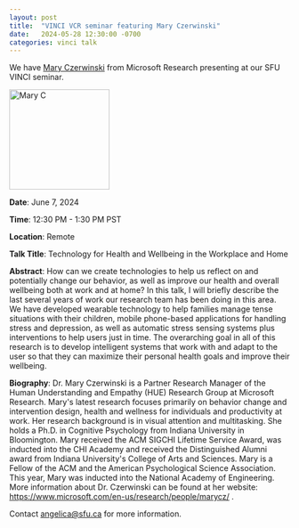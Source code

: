 ```yaml
---
layout: post
title:  "VINCI VCR seminar featuring Mary Czerwinski"
date:   2024-05-28 12:30:00 -0700
categories: vinci talk
---
```


We have [Mary Czerwinski](https://www.microsoft.com/en-us/research/people/marycz/) from Microsoft Research presenting at our SFU VINCI seminar.

<img src="https://www.microsoft.com/en-us/research/wp-content/uploads/2017/06/avatar_user_32824_1498795276-180x180.jpg" width="180" height="180" alt="Mary C">

**Date**: June 7, 2024

**Time**: 12:30 PM - 1:30 PM PST

**Location**: Remote


**Talk Title**: Technology for Health and Wellbeing in the Workplace and Home


**Abstract**: How can we create technologies to help us reflect on and potentially change our behavior, as well as improve our health and overall wellbeing both at work and at home? In this talk, I will briefly describe the last several years of work our research team has been doing in this area. We have developed wearable technology to help families manage tense situations with their children, mobile phone-based applications for handling stress and depression, as well as automatic stress sensing systems plus interventions to help users just in time. The overarching goal in all of this research is to develop intelligent systems that work with and adapt to the user so that they can maximize their personal health goals and improve their wellbeing.

**Biography**: Dr. Mary Czerwinski is a Partner Research Manager of the Human Understanding and Empathy (HUE) Research Group at Microsoft Research. Mary's latest research focuses primarily on behavior change and intervention design, health and wellness for individuals and productivity at work. Her research background is in visual attention and multitasking. She holds a Ph.D. in Cognitive Psychology from Indiana University in Bloomington. Mary received the ACM SIGCHI Lifetime Service Award, was inducted into the CHI Academy and received the Distinguished Alumni award from Indiana University's College of Arts and Sciences. Mary is a Fellow of the ACM and the American Psychological Science Association. This year, Mary was inducted into the National Academy of Engineering. More information about Dr. Czerwinski can be found at her website: https://www.microsoft.com/en-us/research/people/marycz/ .

Contact angelica@sfu.ca for more information.